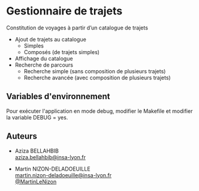 # Gestionnaire de trajets

Constitution de voyages à partir d’un catalogue de trajets

- Ajout de trajets au catalogue
    - Simples
    - Composés (de trajets simples)
- Affichage du catalogue
- Recherche de parcours
    - Recherche simple (sans composition de plusieurs trajets)
    - Recherche avancée (avec composition de plusieurs trajets)


## Variables d'environnement

Pour exécuter l'application en mode debug, modifier le Makefile et modifier la variable DEBUG = yes.
## Auteurs

- Aziza BELLAHBIB  
    aziza.bellahbib@insa-lyon.fr

- Martin NIZON-DELADOEUILLE  
    martin.nizon-deladoeuille@insa-lyon.fr  
    [@MartinLeNizon](https://github.com/MartinLeNizon)
